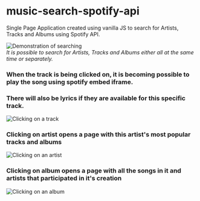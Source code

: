 # music-search-spotify-api
Single Page Application created using vanilla JS to search for Artists, Tracks and Albums using Spotify API.

![Demonstration of searching](https://user-images.githubusercontent.com/76976870/159178513-af43f082-503b-4780-a8ea-2d8bf8a55b4e.gif)<br>
<i>It is possible to search for Artists, Tracks and Albums either all at the same time or separately.</i><br>

### When the track is being clicked on, it is becoming possible to play the song using spotify embed iframe.<br>
### There will also be lyrics if they are available for this specific track.<br>
![Clicking on a track](https://user-images.githubusercontent.com/76976870/159178685-13933114-d1b7-4a7e-aa21-29c5d405f001.png)

### Clicking on artist opens a page with this artist's most popular tracks and albums<br>
![Clicking on an artist](https://user-images.githubusercontent.com/76976870/159178968-21d5a251-6080-491b-b20e-8a32bc8583d7.png)

### Clicking on album opens a page with all the songs in it and artists that participated in it's creation<br>
![Clicking on an album](https://user-images.githubusercontent.com/76976870/159178975-4fc1cb39-148a-4aef-ac1e-f811e5d96d52.png)
